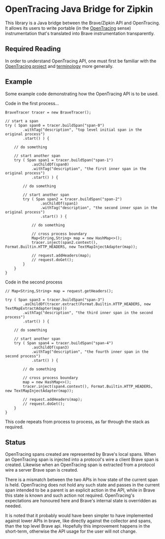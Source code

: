 # OpenTracing Java Bridge for Zipkin

This library is a Java bridge between the Brave/Zipkin API and OpenTracing. It allows its users to write portable (in the [OpenTracing](http://opentracing.io) sense) instrumentation that's translated into Brave instrumentation transparently.

## Required Reading

In order to understand OpenTracing API, one must first be familiar with the [OpenTracing project](http://opentracing.io) and [terminology](http://opentracing.io/spec/) more generally.

## Example

Some example code demonstrating how the OpenTracing API is to be used.

Code in the first process…

    BraveTracer tracer = new BraveTracer();

    // start a span
    try ( Span span0 = tracer.buildSpan("span-0")
            .withTag("description", "top level initial span in the original process")
            .start() ) {

        // do something

        // start another span
        try ( Span span1 = tracer.buildSpan("span-1")
                .asChildOf(span0)
                .withTag("description", "the first inner span in the original process")
                .start() ) {

            // do something

            // start another span
            try ( Span span2 = tracer.buildSpan("span-2")
                    .asChildOf(span1)
                    .withTag("description", "the second inner span in the original process")
                    .start() ) {

                // do something

                // cross process boundary
                Map<String,String> map = new HashMap<>();
                tracer.inject(span2.context(), Format.Builtin.HTTP_HEADERS, new TextMapInjectAdapter(map));

                // request.addHeaders(map);
                // request.doGet();
            }
        }
    }

Code in the second process

    // Map<String,String> map = request.getHeaders();

    try ( Span span3 = tracer.buildSpan("span-3")
            .asChildOf(tracer.extract(Format.Builtin.HTTP_HEADERS, new TextMapExtractAdapter(map)))
            .withTag("description", "the third inner span in the second process")
            .start() ) {

        // do something

        // start another span
        try ( Span span4 = tracer.buildSpan("span-4")
                .asChildOf(span3)
                .withTag("description", "the fourth inner span in the second process")
                .start() ) {

            // do something

            // cross process boundary
            map = new HashMap<>();
            tracer.inject(span4.context(), Format.Builtin.HTTP_HEADERS, new TextMapInjectAdapter(map));

            // request.addHeaders(map);
            // request.doGet();
        }
    }

This code repeats from process to process, as far through the stack as required.

## Status

OpenTracing spans created are represented by Brave's local spans. When an OpenTracing span is injected into a protocol's wire a client Brave span is created. Likewise when an OpenTracing span is extracted from a protocol wire a server Brave span is created.

There is a mismatch between the two APIs in how state of the current span is held. OpenTracing does not hold any such state and passes in the
 current span intended to be a parent is an explicit action in the API, while in Brave this state is known and such action not required. OpenTracing's
 expectations are honoured here and Brave's internal state is overridden as needed.

It is noted that it probably would have been simpler to have implemented against lower APIs in brave, like directly against the collector and spans,
 than the top level Brave api. Hopefully this improvement happens in the short-term, otherwise the API usage for the user will not change.
